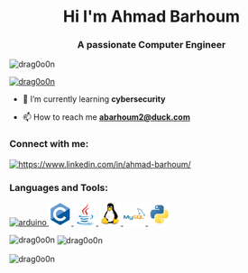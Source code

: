 <h1 align="center">Hi I'm Ahmad Barhoum</h1>
<h3 align="center">A passionate Computer Engineer</h3>

<p align="left"> <img src="https://komarev.com/ghpvc/?username=drag0o0n&label=Profile%20views&color=0e75b6&style=flat" alt="drag0o0n" /> </p>

<p align="left"> <a href="https://github.com/ryo-ma/github-profile-trophy"><img src="https://github-profile-trophy.vercel.app/?username=drag0o0n" alt="drag0o0n" /></a> </p>

- 🌱 I’m currently learning **cybersecurity**

- 📫 How to reach me **abarhoum2@duck.com**

<h3 align="left">Connect with me:</h3>
<p align="left">
<a href="https://linkedin.com/in/https://www.linkedin.com/in/ahmad-barhoum/" target="blank"><img align="center" src="https://raw.githubusercontent.com/rahuldkjain/github-profile-readme-generator/master/src/images/icons/Social/linked-in-alt.svg" alt="https://www.linkedin.com/in/ahmad-barhoum/" height="30" width="40" /></a>
</p>

<h3 align="left">Languages and Tools:</h3>
<p align="left"> <a href="https://www.arduino.cc/" target="_blank" rel="noreferrer"> <img src="https://cdn.worldvectorlogo.com/logos/arduino-1.svg" alt="arduino" width="40" height="40"/> </a> <a href="https://www.cprogramming.com/" target="_blank" rel="noreferrer"> <img src="https://raw.githubusercontent.com/devicons/devicon/master/icons/c/c-original.svg" alt="c" width="40" height="40"/> </a> <a href="https://www.java.com" target="_blank" rel="noreferrer"> <img src="https://raw.githubusercontent.com/devicons/devicon/master/icons/java/java-original.svg" alt="java" width="40" height="40"/> </a> <a href="https://www.linux.org/" target="_blank" rel="noreferrer"> <img src="https://raw.githubusercontent.com/devicons/devicon/master/icons/linux/linux-original.svg" alt="linux" width="40" height="40"/> </a> <a href="https://www.mysql.com/" target="_blank" rel="noreferrer"> <img src="https://raw.githubusercontent.com/devicons/devicon/master/icons/mysql/mysql-original-wordmark.svg" alt="mysql" width="40" height="40"/> </a> <a href="https://www.python.org" target="_blank" rel="noreferrer"> <img src="https://raw.githubusercontent.com/devicons/devicon/master/icons/python/python-original.svg" alt="python" width="40" height="40"/> </a> </p>

<p><img align="left" src="https://github-readme-stats.vercel.app/api/top-langs?username=drag0o0n&show_icons=true&theme=merko&locale=en&layout=compact" alt="drag0o0n" /></p>

<p>&nbsp;<img align="center" src="https://github-readme-stats.vercel.app/api?username=drag0o0n&show_icons=true&locale=en" alt="drag0o0n" /></p>

<p><img align="center" src="https://github-readme-streak-stats.herokuapp.com/?user=drag0o0n&" alt="drag0o0n" /></p>

